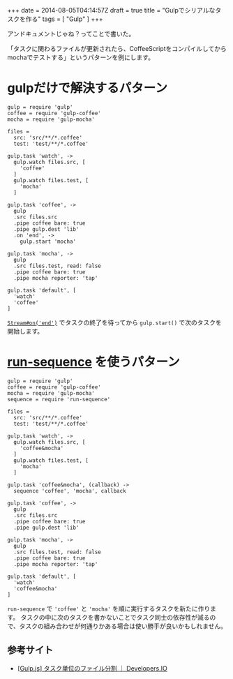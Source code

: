 +++
date = 2014-08-05T04:14:57Z
draft = true
title = "Gulpでシリアルなタスクを作る"
tags = [
  "Gulp"
]
+++

アンドキュメントじゃね？ってことで書いた。

「タスクに関わるファイルが更新されたら、CoffeeScriptをコンパイルしてからmochaでテストする」というパターンを例にします。

# gulpだけで解決するパターン

```
gulp = require 'gulp'
coffee = require 'gulp-coffee'
mocha = require 'gulp-mocha'

files =
  src: 'src/**/*.coffee'
  test: 'test/**/*.coffee'

gulp.task 'watch', ->
  gulp.watch files.src, [
    'coffee'
  ]
  gulp.watch files.test, [
    'mocha'
  ]

gulp.task 'coffee', ->
  gulp
  .src files.src
  .pipe coffee bare: true
  .pipe gulp.dest 'lib'
  .on 'end', ->
    gulp.start 'mocha'

gulp.task 'mocha', ->
  gulp
  .src files.test, read: false
  .pipe coffee bare: true
  .pipe mocha reporter: 'tap'

gulp.task 'default', [
  'watch'
  'coffee'
]
```

[`Stream#on('end')`](http://nodejs.org/api/stream.html#stream_event_end) でタスクの終了を待ってから `gulp.start()` で次のタスクを開始します。

# [run-sequence](https://github.com/OverZealous/run-sequence) を使うパターン

```
gulp = require 'gulp'
coffee = require 'gulp-coffee'
mocha = require 'gulp-mocha'
sequence = require 'run-sequence'

files =
  src: 'src/**/*.coffee'
  test: 'test/**/*.coffee'

gulp.task 'watch', ->
  gulp.watch files.src, [
    'coffee&mocha'
  ]
  gulp.watch files.test, [
    'mocha'
  ]

gulp.task 'coffee&mocha', (callback) ->
  sequence 'coffee', 'mocha', callback

gulp.task 'coffee', ->
  gulp
  .src files.src
  .pipe coffee bare: true
  .pipe gulp.dest 'lib'

gulp.task 'mocha', ->
  gulp
  .src files.test, read: false
  .pipe coffee bare: true
  .pipe mocha reporter: 'tap'

gulp.task 'default', [
  'watch'
  'coffee&mocha'
]
```

`run-sequence` で `'coffee'` と `'mocha'` を順に実行するタスクを新たに作ります。
タスクの中に次のタスクを書かないことでタスク同士の依存性が減るので、タスクの組み合わせが何通りかある場合は使い勝手が良いかもしれません。

## 参考サイト

- [[Gulp.js] タスク単位のファイル分割 ｜ Developers.IO](http://dev.classmethod.jp/client-side/javascript/gulp-js-task-files/)
